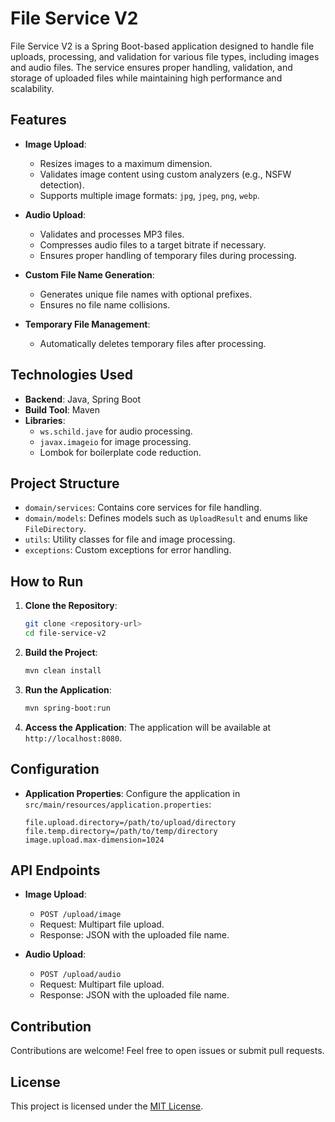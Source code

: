 # File Service V2

File Service V2 is a Spring Boot-based application designed to handle file uploads, processing, and validation for
various file types, including images and audio files. The service ensures proper handling, validation, and storage of
uploaded files while maintaining high performance and scalability.

## Features

- **Image Upload**:
    - Resizes images to a maximum dimension.
    - Validates image content using custom analyzers (e.g., NSFW detection).
    - Supports multiple image formats: `jpg`, `jpeg`, `png`, `webp`.

- **Audio Upload**:
    - Validates and processes MP3 files.
    - Compresses audio files to a target bitrate if necessary.
    - Ensures proper handling of temporary files during processing.

- **Custom File Name Generation**:
    - Generates unique file names with optional prefixes.
    - Ensures no file name collisions.

- **Temporary File Management**:
    - Automatically deletes temporary files after processing.

## Technologies Used

- **Backend**: Java, Spring Boot
- **Build Tool**: Maven
- **Libraries**:
    - `ws.schild.jave` for audio processing.
    - `javax.imageio` for image processing.
    - Lombok for boilerplate code reduction.

## Project Structure

- `domain/services`: Contains core services for file handling.
- `domain/models`: Defines models such as `UploadResult` and enums like `FileDirectory`.
- `utils`: Utility classes for file and image processing.
- `exceptions`: Custom exceptions for error handling.

## How to Run

1. **Clone the Repository**:
   ```bash
   git clone <repository-url>
   cd file-service-v2
   ```

2. **Build the Project**:
   ```bash
   mvn clean install
   ```

3. **Run the Application**:
   ```bash
   mvn spring-boot:run
   ```

4. **Access the Application**:
   The application will be available at `http://localhost:8080`.

## Configuration

- **Application Properties**:
  Configure the application in `src/main/resources/application.properties`:
  ```properties
  file.upload.directory=/path/to/upload/directory
  file.temp.directory=/path/to/temp/directory
  image.upload.max-dimension=1024
  ```

## API Endpoints

- **Image Upload**:
    - `POST /upload/image`
    - Request: Multipart file upload.
    - Response: JSON with the uploaded file name.

- **Audio Upload**:
    - `POST /upload/audio`
    - Request: Multipart file upload.
    - Response: JSON with the uploaded file name.

## Contribution

Contributions are welcome! Feel free to open issues or submit pull requests.

## License

This project is licensed under the [MIT License](LICENSE).
